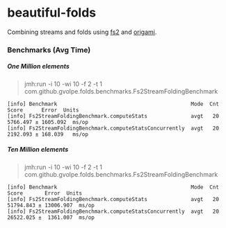 beautiful-folds
===============

Combining streams and folds using [fs2](https://functional-streams-for-scala.github.io/fs2/) and [origami](https://github.com/atnos-org/origami).

### Benchmarks (Avg Time)

##### One Million elements

> jmh:run -i 10 -wi 10 -f 2 -t 1 com.github.gvolpe.folds.benchmarks.Fs2StreamFoldingBenchmark

```
[info] Benchmark                                           Mode  Cnt      Score      Error  Units
[info] Fs2StreamFoldingBenchmark.computeStats              avgt   20   5766.497 ± 1605.092  ms/op
[info] Fs2StreamFoldingBenchmark.computeStatsConcurrently  avgt   20   2192.093 ± 168.039   ms/op

```

##### Ten Million elements

> jmh:run -i 10 -wi 10 -f 2 -t 1 com.github.gvolpe.folds.benchmarks.Fs2StreamFoldingBenchmark

```
[info] Benchmark                                           Mode  Cnt      Score       Error  Units
[info] Fs2StreamFoldingBenchmark.computeStats              avgt   20  51794.843 ± 13006.907  ms/op
[info] Fs2StreamFoldingBenchmark.computeStatsConcurrently  avgt   20  26522.025 ±  1361.007  ms/op
```
